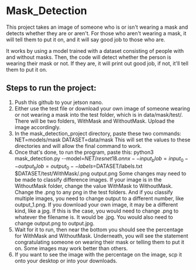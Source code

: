 # Mask_Detection
This project takes an image of someone who is or isn't wearing a mask and detects whether they are or aren't. 
For those who aren't wearing a mask, it will tell them to put it on, and it will say good job to those who are.

It works by using a model trained with a dataset consisting of people with and without masks. Then, the code will detect whether the person is wearing their mask or not. 
If they are, it will print out good job, if not, it'll tell them to put it on.

## Steps to run the project:
1. Push this github to your jetson nano.
2. Either use the test file or download your own image of someone wearing or not wearing a mask into the test folder, which is in data/mask/test/. 
There will be two folders, WithMask and WithoutMask. Upload the image accordingly.
3. In the mask_detection_project directory, paste these two commands:
NET=models/mask
DATASET=data/mask
This will set the values to these directories and will allow the final command to work.
4. Once that's done, to run the program, paste this:
python3 mask_detection.py --model=$NET/resnet18.onnx --input_blob=input_0 --output_blob=output_0 --labels=$DATASET/labels.txt $DATASET/test/WithMask/<blank>.png output.png
Some changes may need to be made to classify difference images. If your image is in the WithoutMask folder, change the value WithMask to WithoutMask.
Change the <blank>.png to any png in the test folders. And if you classify multiple images, you need to change output to a different number, like output_1.png.
If you download your own image, it may be a different kind, like a jpg. If this is the case, you would need to change <blank>.png to whatever the filename is.
It would be <blank>.jpg. You would also need to change output.png to output.jpg.
5. Wait for it to run, then near the bottom you should see the percentage for WithMask and WithoutMask. Underneath, you will see the statement congratulating someone
on wearing their mask or telling them to put it on. Some images may work better than others.
6. If you want to see the image with the percentage on the image, scp it onto your desktop or into your downloads.
